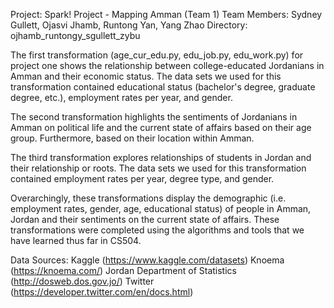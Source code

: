 Project: Spark! Project - Mapping Amman (Team 1) 
Team Members: Sydney Gullett, Ojasvi Jhamb, Runtong Yan, Yang Zhao 
Directory: ojhamb_runtongy_sgullett_zybu

The first transformation (age_cur_edu.py, edu_job.py, edu_work.py) for project one shows the relationship between college-educated Jordanians in Amman and their economic status. The data sets we used for this transformation contained educational status (bachelor's degree, graduate degree, etc.), employment rates per year, and gender. 

The second transformation highlights the sentiments of Jordanians in Amman on political life and the current state of affairs based on their age group. Furthermore, based on their location within Amman. 

The third transformation explores relationships of students in Jordan and their relationship or roots. The data sets we used for this transformation contained employment rates per year, degree type, and gender. 

Overarchingly, these transformations display the demographic (i.e. employment rates, gender, age, educational status) of people in Amman, Jordan and their sentiments on the current state of affairs. These transformations were completed using the algorithms and tools that we have learned thus far in CS504.

Data Sources: 
Kaggle (https://www.kaggle.com/datasets) 
Knoema (https://knoema.com/) 
Jordan Department of Statistics (http://dosweb.dos.gov.jo/) 
Twitter (https://developer.twitter.com/en/docs.html)

